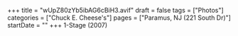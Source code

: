 +++
title = "wUpZ80zYb5ibAG6cBiH3.avif"
draft = false
tags = ["Photos"]
categories = ["Chuck E. Cheese's"]
pages = ["Paramus, NJ (221 South Dr)"]
startDate = ""
+++
1-Stage (2007)
